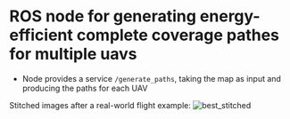 # ROS node for generating energy-efficient complete coverage pathes for multiple uavs

* Node provides a service ```/generate_paths```, taking the map as input and producing the paths for each UAV

Stitched images after a real-world flight example:
![best_stitched](https://user-images.githubusercontent.com/35429810/166292633-ccbe4462-5d2e-42cf-9670-57f9020effb1.jpg)
